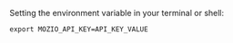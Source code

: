 Setting the environment variable in your terminal or shell:
```
export MOZIO_API_KEY=API_KEY_VALUE
```
